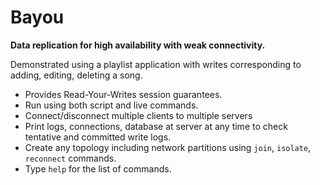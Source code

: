 Bayou
=====

**Data replication for high availability with weak connectivity.**

Demonstrated using a playlist application with writes corresponding to adding, editing, deleting a song.

* Provides Read-Your-Writes session guarantees. 
* Run using both script and live commands.
* Connect/disconnect multiple clients to multiple servers
* Print logs, connections, database at server at any time to check tentative and committed write logs.
* Create any topology including network partitions using `join`, `isolate`, `reconnect` commands.
* Type `help` for the list of commands. 

